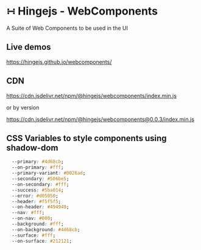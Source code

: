 # &#8762; Hingejs - WebComponents
A Suite of Web Components to be used in the UI

## Live demos

https://hingejs.github.io/webcomponents/

## CDN

https://cdn.jsdelivr.net/npm/@hingejs/webcomponents/index.min.js

or by version

https://cdn.jsdelivr.net/npm/@hingejs/webcomponents@0.0.3/index.min.js

## CSS Variables to style components using shadow-dom

```css
  --primary: #4d68cb;
  --on-primary: #fff;
  --primary-variant: #0026ad;
  --secondary: #506be5;
  --on-secondary: #fff;
  --success: #5ba014;
  --error: #d05050;
  --header: #f5f5f5;
  --on-header: #494949;
  --nav: #fff;
  --on-nav: #000;
  --background: #fff;
  --on-background: #4d68cb;
  --surface: #fff;
  --on-surface: #212121;
  ```
